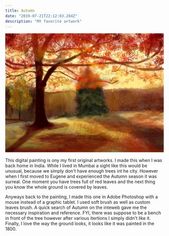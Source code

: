 ```yaml
---
title: Autumn
date: "2019-07-21T22:12:03.284Z"
description: "MY favorite artwork"
---
```



![Pleiades](autumn.jpg )

This digital painting is ony my first original artworks. I made this when I was back home in India. While I lived in Mumbai a sight like this would be unusual, because we simply don't have enough trees int he city. However when I first moved to Eugene and experienced the Autumn season it was surreal. One moment you have trees full of red leaves and the next thing you know the whole ground is covered by leaves.

Anyways back to the painting, I made this one in Adobe Photoshop with a mouse instead of a graphic tablet. I used soft brush as well as custom leaves brush. A quick search of Autumn on the inteweb gave me the necessary inspiration and reference. FYI, there was suppose to be a bench in front of the tree however after various itertions I simply didn't like it. Finally, I love the way the ground looks, it looks like it was painted in the 1800.
